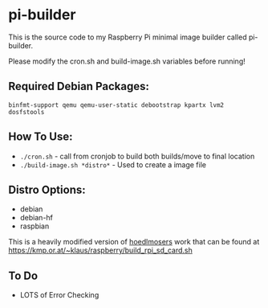 # pi-builder

This is the source code to my Raspberry Pi minimal image builder called pi-builder.

Please modify the cron.sh and build-image.sh variables before running!

## Required Debian Packages:

```
binfmt-support qemu qemu-user-static debootstrap kpartx lvm2 dosfstools
```

## How To Use:

 * `./cron.sh` - call from cronjob to build both builds/move to final location
 * `./build-image.sh *distro*` - Used to create a image file

## Distro Options:

 * debian
 * debian-hf
 * raspbian

This is a heavily modified version of <a href="https://github.com/hoedlmoser">hoedlmosers</a> work that can be found at https://kmp.or.at/~klaus/raspberry/build_rpi_sd_card.sh

## To Do
 * LOTS of Error Checking
